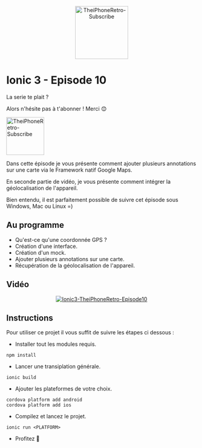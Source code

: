 <p align="center">
  <img src="http://dimitridessus.fr/img/logo_circle.png" width="140px" alt="TheiPhoneRetro-Subscribe">
</p>

# Ionic 3 - Episode 10

La serie te plait ?

Alors n'hésite pas à t'abonner ! Merci :blush:

<a href="https://www.youtube.com/subscription_center?add_user=theiphoneretro">
  <img src="http://www.pngall.com/wp-content/uploads/2016/03/Subscribe-PNG-12.png" width="100px" alt="TheiPhoneRetro-Subscribe">
</a>


Dans cette épisode je vous présente comment ajouter plusieurs annotations sur une carte via le Framework natif Google Maps.

En seconde partie de vidéo, je vous présente comment intégrer la géolocalisation de l'appareil.

Bien entendu, il est parfaitement possible de suivre cet épisode sous Windows, Mac ou Linux =)

## Au programme

- Qu'est-ce qu'une coordonnée GPS ?
- Création d'une interface.
- Création d'un mock.
- Ajouter plusieurs annotations sur une carte.
- Récupération de la géolocalisation de l'appareil. 

## Vidéo

<p align="center">
  <a href="https://www.youtube.com/watch?v=UC31qnFn6SE"><img src="https://img.youtube.com/vi/UC31qnFn6SE/0.jpg" alt="Ionic3-TheiPhoneRetro-Episode10"></a>
</p>

## Instructions

Pour utiliser ce projet il vous suffit de suivre les étapes ci dessous :

- Installer tout les modules requis.
```{r, engine='sh', count_lines}
npm install
```

- Lancer une transiplation générale.
```{r, engine='sh', count_lines}
ionic build
```

- Ajouter les plateformes de votre choix.
```{r, engine='sh', count_lines}
cordova platform add android
cordova platform add ios
```

- Compilez et lancez le projet.
```{r, engine='sh', count_lines}
ionic run <PLATFORM>
```

- Profitez :tada:
